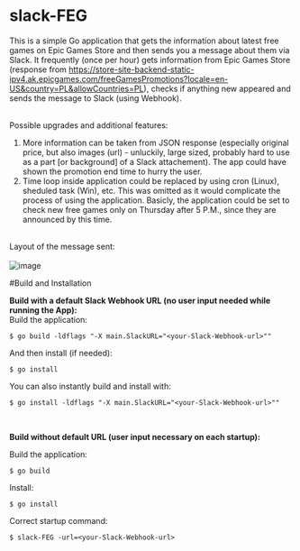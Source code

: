# slack-FEG
This is a simple Go application that gets the information about latest free games on Epic Games Store and then sends you a message about them via Slack.
It frequently (once per hour) gets information from Epic Games Store (response from https://store-site-backend-static-ipv4.ak.epicgames.com/freeGamesPromotions?locale=en-US&country=PL&allowCountries=PL), checks if anything new appeared and sends the message to Slack (using Webhook).<br><br>

Possible upgrades and additional features:
1. More information can be taken from JSON response (especially original price, but also images (url) - unluckily, large sized, probably hard to use as a part [or background] of a Slack attachement). The app could have shown the promotion end time to hurry the user.
2. Time loop inside application could be replaced by using cron (Linux), sheduled task (Win), etc. This was omitted as it would complicate the process of using the application. Basicly, the application could be set to check new free games only on Thursday after 5 P.M., since they are announced by this time.<br><br>

Layout of the message sent:<br><br>
![image](https://user-images.githubusercontent.com/92634025/140386422-ffb55a68-8e19-466b-be10-6bdfb801ee72.png)

#Build and Installation

**Build with a default Slack Webhook URL (no user input needed while running the App):**<br>
Build the application:
```
$ go build -ldflags "-X main.SlackURL="<your-Slack-Webhook-url>""
```
And then install (if needed):
```
$ go install
```
You can also instantly build and install with:
```
$ go install -ldflags "-X main.SlackURL="<your-Slack-Webhook-url>""
```
<br>

**Build without default URL (user input necessary on each startup):**<br>

Build the application:
```
$ go build
```
Install:
```
$ go install
```
Correct startup command:
```
$ slack-FEG -url=<your-Slack-Webhook-url>
```
